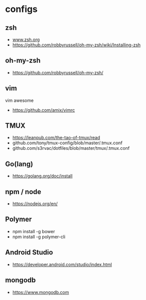 # configs #

## zsh ##
* www.zsh.org
* https://github.com/robbyrussell/oh-my-zsh/wiki/Installing-zsh

## oh-my-zsh ##
* https://github.com/robbyrussell/oh-my-zsh/

## vim ##
vim awesome
* https://github.com/amix/vimrc

## TMUX ##
* https://leanpub.com/the-tao-of-tmux/read
* github.com/tony/tmux-config/blob/master/.tmux.conf
* github.com/s3rvac/dotfiles/blob/master/tmux/.tmux.conf

## Go(lang) ##
* https://golang.org/doc/install

## npm / node ##
* https://nodejs.org/en/

## Polymer ##
* npm install -g bower
* npm install -g polymer-cli

## Android Studio ##
* https://developer.android.com/studio/index.html

## mongodb ##
* https://www.mongodb.com
